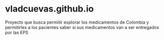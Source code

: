 # vladcuevas.github.io
Proyecto que busca permitir explorar los medicamentos de Colombia y permitirles a los pacientes saber si sus medicamentos van a ser entregados por las EPS
